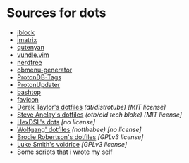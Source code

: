 # Sources for dots
- [jblock](https://gitlab.com/jgkamat/jblock.git)
- [jmatrix](https://gitlab.com/jgkamat/jmatrix.git)
- [qutenyan](https://gitlab.com/jgkamat/qutenyan.git)
- [vundle.vim](https://github.com/VundleVim/Vundle.vim.git)
- [nerdtree](https://github.com/preservim/nerdtree.git)
- [obmenu-generator](https://github.com/trizen/obmenu-generator)
- [ProtonDB-Tags](https://github.com/CorruptComputer/ProtonDB-Tags)
- [ProtonUpdater](https://github.com/Termuellinator/ProtonUpdater)
- [bashtop](https://github.com/aristocratos/bashtop)
- [favicon](https://pixabay.com/pt/illustrations/logotipo-html-html5-%c3%adcone-2582748/)
- [Derek Taylor's dotfiles](https://gitlab.com/dwt1/dotfiles.git) *(dt/distrotube) [MIT license]*
- [Steve Anelay's dotfiles](https://gitlab.com/OldTechBloke/dotfiles.git) *(otb/old tech bloke) [MIT license]*
- [HexDSL's dots](https://git.hexdsl.co.uk/hexdsl/dots.git) *[no license]*
- [Wolfgang' dotfiles](https://github.com/notthebee/dotfiles.git) *(notthebee) [no license]*
- [Brodie Robertson's dotfiles](https://github.com/BrodieRobertson/dotfiles.git) *[GPLv3 license]*
- [Luke Smith's voidrice](https://github.com/LukeSmithxyz/voidrice.git) *[GPLv3 license]*
- Some scripts that i wrote my self
